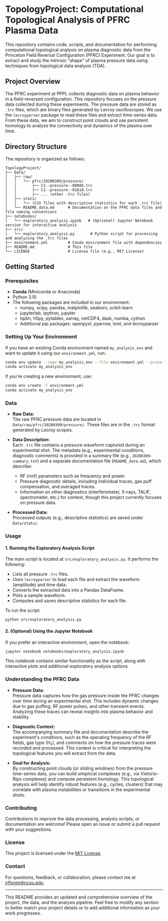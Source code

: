 
# TopologyProject: Computational Topological Analysis of PFRC Plasma Data

This repository contains code, scripts, and documentation for performing computational topological analysis on plasma diagnostic data from the Princeton Field Reversal Configuration (PFRC) Experiment. Our goal is to extract and study the intrinsic “shape” of plasma pressure data using techniques from topological data analysis (TDA).

## Project Overview

The PFRC experiment at PPPL collects diagnostic data on plasma behavior in a field-reversed configuration. This repository focuses on the pressure data collected during these experiments. The pressure data are stored as `.trc` files, which are binary files generated by Lecroy oscilloscopes. We use the `lecroyparser` package to read these files and extract time-series data. From these data, we aim to construct point clouds and use persistent homology to analyze the connectivity and dynamics of the plasma over time.

## Directory Structure

The repository is organized as follows:

```
TopologyProject/
├── Data/
│   ├── raw/                
│   │   └── pfrc/20200309/pressure/  
│   │       ├── C1--pressure--00006.trc
│   │       ├── C1--pressure--01618.trc
│   │       ├── ... (other .trc files)
│   ├── stats/              
│   │   └── (CSV files with descriptive statistics for each .trc file)
│   └── README_data.md      # Documentation on the PFRC data files and file naming conventions
├── notebooks/
│   └── exploratory_analysis.ipynb   # (Optional) Jupyter Notebook version for interactive analysis
├── src/
│   └── exploratory_analysis.py       # Python script for processing and analyzing the .trc files
├── environment.yml         # Conda environment file with dependencies
├── README.md               # This file
└── LICENSE                 # License file (e.g., MIT License)
```

## Getting Started

### Prerequisites

- **Conda** (Miniconda or Anaconda)  
- Python 3.10  
- The following packages are included in our environment:
  - numpy, scipy, pandas, matplotlib, seaborn, scikit-learn
  - jupyterlab, ipython, jupyter
  - tqdm, h5py, pytables, xarray, netCDF4, dask, numba, cython
  - Additional pip packages: openpyxl, pyarrow, lxml, and lecroyparser

### Setting Up Your Environment

If you have an existing Conda environment named `my_analysis_env` and want to update it using our `environment.yml`, run:

```bash
conda env update --name my_analysis_env --file environment.yml --prune
conda activate my_analysis_env
```

If you’re creating a new environment, use:

```bash
conda env create -f environment.yml
conda activate my_analysis_env
```

### Data

- **Raw Data:**  
  The raw PFRC pressure data are located in `Data/raw/pfrc/20200309/pressure/`. These files are in the `.trc` format generated by Lecroy scopes.
  
- **Data Description:**  
  Each `.trc` file contains a pressure waveform captured during an experimental shot. The metadata (e.g., experimental conditions, diagnostic comments) is provided in a summary file (e.g., `20200309-summary.txt`) and a separate documentation file (`README_data.md`), which describe:
  - RF (rmf) parameters such as frequency and power.
  - Pressure diagnostic details, including individual traces, gas puff compensation, and averaged traces.
  - Information on other diagnostics (interferometer, X-rays, TALIF, spectrometer, etc.) for context, though this project currently focuses on pressure data.
  
- **Processed Data:**  
  Processed outputs (e.g., descriptive statistics) are saved under `Data/stats/`.

### Usage

#### 1. Running the Exploratory Analysis Script

The main script is located at `src/exploratory_analysis.py`. It performs the following:
- Lists all pressure `.trc` files.
- Uses `lecroyparser` to load each file and extract the waveform (amplitude) and time data.
- Converts the extracted data into a Pandas DataFrame.
- Plots a sample waveform.
- Computes and saves descriptive statistics for each file.

To run the script:

```bash
python src/exploratory_analysis.py
```

#### 2. (Optional) Using the Jupyter Notebook

If you prefer an interactive environment, open the notebook:

```bash
jupyter notebook notebooks/exploratory_analysis.ipynb
```

This notebook contains similar functionality as the script, along with interactive plots and additional exploratory analysis options.

### Understanding the PFRC Data

- **Pressure Data:**  
  Pressure data captures how the gas pressure inside the PFRC changes over time during an experimental shot. This includes dynamic changes due to gas puffing, RF power pulses, and other transient events. Analyzing these traces can reveal insights into plasma behavior and stability.

- **Diagnostic Context:**  
  The accompanying summary file and documentation describe the experiment's conditions, such as the operating frequency of the RF fields, gas type (H₂), and comments on how the pressure traces were recorded and processed. This context is critical for interpreting the topological features you will extract from the data.

- **Goal for Analysis:**  
  By constructing point clouds (or sliding windows) from the pressure time-series data, you can build simplicial complexes (e.g., via Vietoris–Rips complexes) and compute persistent homology. This topological analysis will help identify robust features (e.g., cycles, clusters) that may correlate with plasma instabilities or transitions in the experimental shots.

### Contributing

Contributions to improve the data processing, analysis scripts, or documentation are welcome! Please open an issue or submit a pull request with your suggestions.

### License

This project is licensed under the [MIT License](LICENSE).

### Contact

For questions, feedback, or collaboration, please contact me at jrfloren@ncsu.edu.

---

This README provides an updated and comprehensive overview of the project, the data, and the analysis pipeline. Feel free to modify any section to better match your project details or to add additional information as your work progresses.

